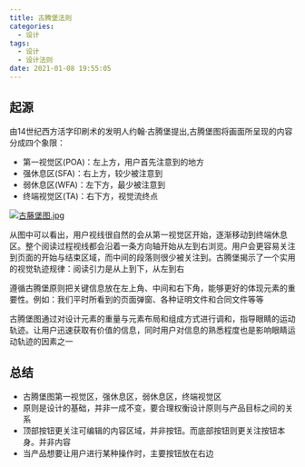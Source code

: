 ```yaml
---
title: 古腾堡法则
categories:
  - 设计
tags:
  - 设计
  - 设计法则
date: 2021-01-08 19:55:05
---
```



## 起源

由14世纪西方活字印刷术的发明人约翰·古腾堡提出,古腾堡图将画面所呈现的内容分成四个象限：

- 第一视觉区(POA)：左上方，用户首先注意到的地方
- 强休息区(SFA)：右上方，较少被注意到
- 弱休息区(WFA)：左下方，最少被注意到
- 终端视觉区(TA)：右下方，视觉流终点

[![古藤堡图.jpg](https://s3.ax1x.com/2021/01/08/sKYkYn.md.jpg)](https://imgchr.com/i/sKYkYn)

从图中可以看出，用户视线很自然的会从第一视觉区开始，逐渐移动到终端休息区。整个阅读过程视线都会沿着一条方向轴开始从左到右浏览。用户会更容易关注到页面的开始与结束区域，而中间的段落则很少被关注到。古腾堡揭示了一个实用的视觉轨迹规律：阅读引力是从上到下，从左到右

遵循古腾堡原则把关键信息放在左上角、中间和右下角，能够更好的体现元素的重要性。例如：我们平时所看到的页面弹窗、各种证明文件和合同文件等等

古腾堡图通过对设计元素的重量与元素布局和组成方式进行调和，指导眼睛的运动轨迹。让用户迅速获取有价值的信息，同时用户对信息的熟悉程度也是影响眼睛运动轨迹的因素之一
<!--more-->

## 总结

- 古腾堡图第一视觉区，强休息区，弱休息区，终端视觉区
- 原则是设计的基础，并非一成不变，要合理权衡设计原则与产品目标之间的关系
- 顶部按钮更关注可编辑的内容区域，并非按钮。而底部按钮则更关注按钮本身。并非内容
- 当产品想要让用户进行某种操作时，主要按钮放在右边

